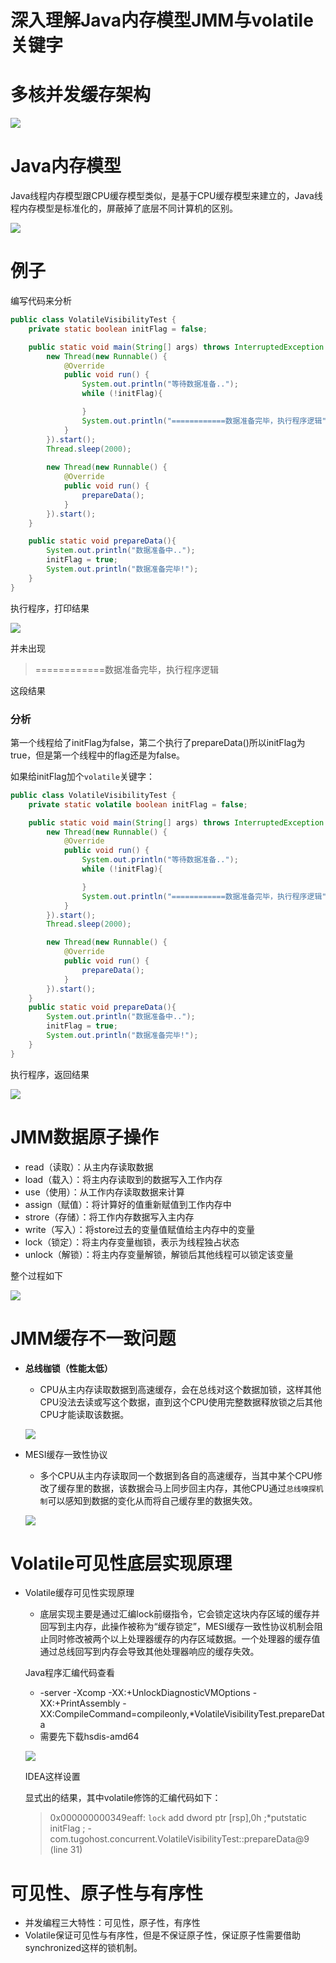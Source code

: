 # 深入理解Java内存模型JMM与volatile关键字

# 多核并发缓存架构

![](../../image/406.png)

# Java内存模型

Java线程内存模型跟CPU缓存模型类似，是基于CPU缓存模型来建立的，Java线程内存模型是标准化的，屏蔽掉了底层不同计算机的区别。

![](../../image/407.png)

# 例子

编写代码来分析

```java
public class VolatileVisibilityTest {
    private static boolean initFlag = false;

    public static void main(String[] args) throws InterruptedException {
        new Thread(new Runnable() {
            @Override
            public void run() {
                System.out.println("等待数据准备..");
                while (!initFlag){

                }
                System.out.println("============数据准备完毕，执行程序逻辑");
            }
        }).start();
        Thread.sleep(2000);
        
        new Thread(new Runnable() {
            @Override
            public void run() {
                prepareData();
            }
        }).start();
    }

    public static void prepareData(){
        System.out.println("数据准备中..");
        initFlag = true;
        System.out.println("数据准备完毕!");
    }
}
```

执行程序，打印结果

![](../../image/408.png)

并未出现

> ============数据准备完毕，执行程序逻辑

这段结果

### 分析

第一个线程给了initFlag为false，第二个执行了prepareData()所以initFlag为true，但是第一个线程中的flag还是为false。

如果给initFlag加个`volatile`关键字：

```java
public class VolatileVisibilityTest {
    private static volatile boolean initFlag = false;

    public static void main(String[] args) throws InterruptedException {
        new Thread(new Runnable() {
            @Override
            public void run() {
                System.out.println("等待数据准备..");
                while (!initFlag){

                }
                System.out.println("============数据准备完毕，执行程序逻辑");
            }
        }).start();
        Thread.sleep(2000);

        new Thread(new Runnable() {
            @Override
            public void run() {
                prepareData();
            }
        }).start();
    }
    public static void prepareData(){
        System.out.println("数据准备中..");
        initFlag = true;
        System.out.println("数据准备完毕!");
    }
}

```

执行程序，返回结果

![](../../image/409.png)

# JMM数据原子操作

- read（读取）：从主内存读取数据
- load（载入）：将主内存读取到的数据写入工作内存
- use（使用）：从工作内存读取数据来计算
- assign（赋值）：将计算好的值重新赋值到工作内存中
- strore（存储）：将工作内存数据写入主内存
- write（写入）：将store过去的变量值赋值给主内存中的变量
- lock（锁定）：将主内存变量枷锁，表示为线程独占状态
- unlock（解锁）：将主内存变量解锁，解锁后其他线程可以锁定该变量

整个过程如下

![](../../image/410.png)

# JMM缓存不一致问题

- **总线枷锁（性能太低）**

  - CPU从主内存读取数据到高速缓存，会在总线对这个数据加锁，这样其他CPU没法去读或写这个数据，直到这个CPU使用完整数据释放锁之后其他CPU才能读取该数据。

  ![](../../image/411.png)

- MESI缓存一致性协议

  - 多个CPU从主内存读取同一个数据到各自的高速缓存，当其中某个CPU修改了缓存里的数据，该数据会马上同步回主内存，其他CPU通过`总线嗅探机制`可以感知到数据的变化从而将自己缓存里的数据失效。

  ![](../../image/412.png)

# Volatile可见性底层实现原理

- Volatile缓存可见性实现原理

  - 底层实现主要是通过汇编lock前缀指令，它会锁定这块内存区域的缓存并回写到主内存，此操作被称为“缓存锁定”，MESI缓存一致性协议机制会阻止同时修改被两个以上处理器缓存的内存区域数据。一个处理器的缓存值通过总线回写到内存会导致其他处理器响应的缓存失效。

  Java程序汇编代码查看

  - -server -Xcomp -XX:+UnlockDiagnosticVMOptions -XX:+PrintAssembly -XX:CompileCommand=compileonly,*VolatileVisibilityTest.prepareData
  - 需要先下载hsdis-amd64

  ![](../../image/413.png)

  IDEA这样设置

  显式出的结果，其中volatile修饰的汇编代码如下：

  > 0x000000000349eaff: `lock` add dword ptr [rsp],0h  ;*putstatic initFlag
  >                                                 ; - com.tugohost.concurrent.VolatileVisibilityTest::prepareData@9 (line 31)

   

# 可见性、原子性与有序性

- 并发编程三大特性：可见性，原子性，有序性
- Volatile保证可见性与有序性，但是不保证原子性，保证原子性需要借助synchronized这样的锁机制。

